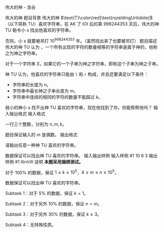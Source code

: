 



伟大的神 - 洛谷














伟大的神
题目背景
伟大的神 $\text{T}\color{red}\text{nyieldingUrilobite}$ （以下简称 TU）喜欢字符串，在 AK 了 IOI 后的第 $998244353$ 天后，伟大的神 TU 勒令小 s 找出他喜欢的字符串。

否则，小 s 就要被吊打 $10^{998244353}$ 年。（虽然找出来了也要被吊打）
题目描述
伟大的神 TU 认为 ，一个所有出现的字符的数量相等的字符串是属于神的，他称之为神之字符串。

对于一个字符串 $S$，如果它的一个子串为神之字符串，即称这个子串为神之子串。

神 TU 认为，他喜欢的字符串只能由 `l` 和 `r` 构成，并且还要满足以下条件：

   - 字符串的长度为 $n$。
   - 字符串中最长神之子串长度为 $m$。
   - 字符串中连续的相同的字符的数量不能超过 $k$。

弱小的神小 s 找不出神 TU 喜欢的字符串，现在他找到了你，你能帮帮他吗？
输入输出格式
输入格式

一行三个整数，分别为 $n,m,k$。

题目保证输入的 $m$ 是偶数。
输出格式

请输出任意一种神 TU 喜欢的字符串。

数据保证可以找出神 TU 喜欢的字符串。
输入输出样例
输入样例 #1
10 6 3
输出样例 #1
lllrrlrlll
说明
**本题采用捆绑测试。**

对于 $100\%$ 的数据，保证 $1\le k\le10^5$，$4\le m\le n \le 10^5$。

数据保证可以找出神 TU 喜欢的字符串。

Subtask 1：对于 $5\%$ 的数据，保证 $k=1$。

Subtask 2：对于另外 $10\%$ 的数据，保证 $n=m$。

Subtask 3：对于另外 $30\%$ 的数据，保证 $k \ge 3$。

Subtask 4：无特殊性质。








